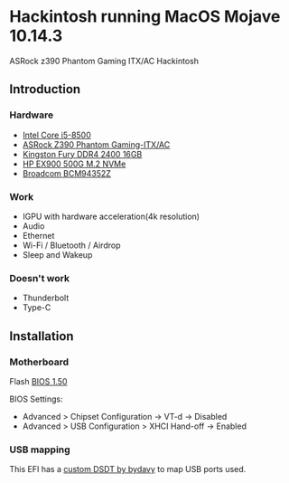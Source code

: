 # Hackintosh running MacOS Mojave 10.14.3
ASRock z390 Phantom Gaming ITX/AC Hackintosh

## Introduction

### Hardware

* [Intel Core i5-8500](https://item.jd.com/6405178.html)
* [ASRock Z390 Phantom Gaming-ITX/AC](https://item.jd.com/100000544940.html)
* [Kingston Fury DDR4 2400 16GB](https://item.jd.com/2551276.html)
* [HP EX900 500G M.2 NVMe](https://item.jd.com/6245707.html)
* [Broadcom BCM94352Z](http://www.taobao.com/)

### Work

* IGPU with hardware acceleration(4k resolution)
* Audio
* Ethernet
* Wi-Fi / Bluetooth / Airdrop
* Sleep and Wakeup

### Doesn't work

* Thunderbolt
* Type-C

## Installation

### Motherboard

Flash [BIOS 1.50](https://www.asrock.com/mb/Intel/Z390%20Phantom%20Gaming-ITXac/index.asp#BIOS)

BIOS Settings:

* Advanced > Chipset Configuration -> VT-d -> Disabled
* Advanced > USB Configuration > XHCI Hand-off -> Enabled

### USB mapping

This EFI has a [custom DSDT by bydavy](https://github.com/bydavy/EFI-ASRock-Z390-Phantom-Gaming-data) to map USB ports used.
